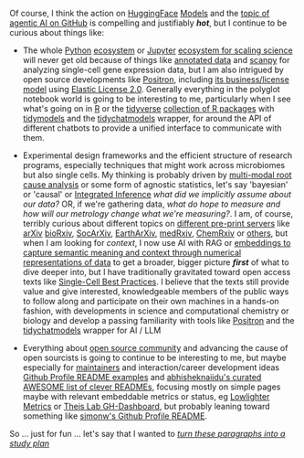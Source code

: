 Of course, I think the action on [HuggingFace](https://github.com/huggingface) [Models](https://huggingface.co/models) and the [topic of agentic AI on GitHub](https://github.com/topics/agentic-ai) is compelling and justifiably ***hot***, but I continue to be curious about things like:

-  The whole [Python](https://github.com/topics/python) [ecosystem](https://cvw.cac.cornell.edu/python-performance/libraries/ecosystem) or [Jupyter](https://github.com/topics/jupyter) [ecosystem for scaling science](https://developmentseed.org/scaling_science/docs/Use_of_notebooks.html) will never get old because of things like [annotated data](https://anndata.readthedocs.io/en/stable/) and [scanpy](https://scanpy.readthedocs.io/en/stable/news.html) for analyzing single-cell gene expression data, but I am also intrigued by open source developments like [Positron](https://positron.posit.co/), including [its business/license model](https://positron.posit.co/licensing.html) using [Elastic License 2.0](https://github.com/posit-dev/positron?tab=License-1-ov-file#readme). Generally everything in the polyglot notebook world is going to be interesting to me, particularly when I see what's going on in [R](https://github.com/topics/r) or the [tidyverse](https://www.tidyverse.org/) [collection of R packages](https://www.tidyverse.org/packages/) with [tidymodels](https://tidymodels.tidymodels.org/) and the [tidychatmodels](https://tidychatmodels.albert-rapp.de/) wrapper, for around the API of different chatbots to provide a unified interface to communicate with them. 

- Experimental design frameworks and the efficient structure of research programs, especially techniques that might work across microbiomes but also single cells. My thinking is probably driven by [multi-modal root cause analysis](https://www.connectedpapers.com/main/2c13a7927260bfa6272c4b6d02c6f4841150e0b7/Multi%20modal-Causal-Structure-Learning-and-Root-Cause-Analysis/graph) or some form of agnostic statistics, let's say 'bayesian' or 'causal' or [Integrated Inference](https://integrated-inferences.github.io/book/) *what did we implicitly assume about our data?* OR, if we're gathering data, *what do hope to measure and how will our metrology change what we're measuring?*. I am, of course, terribly curious about different topics on [different pre-print servers](https://open-access.network/en/information/publishing/preprints#c10126) like [arXiv](https://arxiv.org/)  [bioRxiv](https://www.biorxiv.org/), [SocArXiv](https://socopen.org/), [EarthArXiv](https://eartharxiv.org/), [medRxiv](https://www.medrxiv.org/), [ChemRxiv](https://chemrxiv.org/engage/chemrxiv/public-dashboard) or [others](https://en.wikipedia.org/wiki/List_of_preprint_repositories), but when I am looking for *context*, I now use AI with RAG or [embeddings to capture semantic meaning and context through numerical representations of data](https://developers.googleblog.com/en/gemini-embedding-text-model-now-available-gemini-api/) to get a broader, bigger picture ***first*** of what to dive deeper into, but I have traditionally gravitated toward open access texts like [Single-Cell Best Practices](https://sc-best-practices.org). I believe that the texts still provide value and give interested, knowledgeable members of the public ways to follow along and participate on their own machines in a hands-on fashion, with developments in science and computational chemistry or biology and develop a passing familiarity with tools like [Positron](https://positron.posit.co/) and the [tidychatmodels](https://tidychatmodels.albert-rapp.de/) wrapper for AI / LLM

- Everything about [open source community](https://github.blog/tag/open-source-community/) and advancing the cause of open sourcists is going to continue to be interesting to me, but maybe especially for [maintainers](https://github.blog/tag/maintainers/) and interaction/career development ideas [Github Profile README examples](https://github.com/topics/github-profile-readme) and [abhisheknaiidu's curated AWESOME list of clever READMEs](https://github.com/abhisheknaiidu/awesome-github-profile-readme), focusing mostly on simple pages maybe with relevant embeddable metrics or status, eg [Lowlighter Metrics](https://github.com/lowlighter/metrics) or [Theis Lab GH-Dashboard](https://github.com/theislab/gh-dashboard), but probably leaning toward something like [simonw's Github Profile README](https://www.aboutmonica.com/blog/how-to-create-a-github-profile-readme/).

So ... just for fun ... let's say that I wanted to [*turn these paragraphs into a study plan*](https://replit.com/@markbruns/SkillMastery)
